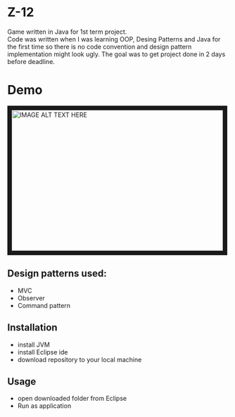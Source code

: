 # Z-12
Game written in Java for 1st term project. <br>
Code was written when I was learning OOP, Desing Patterns and Java for the first time 
so there is no code convention and design pattern implementation might look ugly. 
The goal was to get project done in 2 days before deadline.

# Demo
<a href="http://www.youtube.com/watch?feature=player_embedded&v=erMRC1A2b3A
" target="_blank"><img src="http://img.youtube.com/vi/erMRC1A2b3A/3.jpg" 
alt="IMAGE ALT TEXT HERE" width="480" height="320" border="10" /></a>

## Design patterns used:
+ MVC 
+ Observer
+ Command pattern

## Installation
 + install JVM
 + install Eclipse ide
 + download repository to your local machine

## Usage
+ open downloaded folder from Eclipse
+ Run as application
